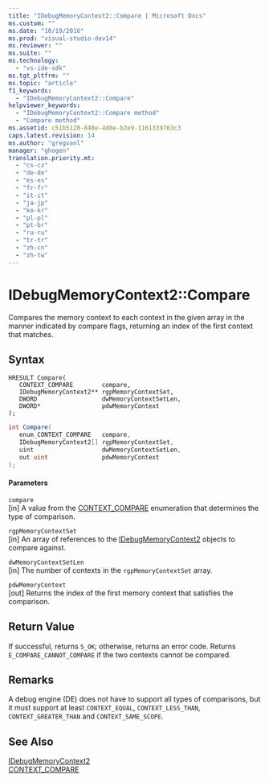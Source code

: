 ```yaml
---
title: "IDebugMemoryContext2::Compare | Microsoft Docs"
ms.custom: ""
ms.date: "10/19/2016"
ms.prod: "visual-studio-dev14"
ms.reviewer: ""
ms.suite: ""
ms.technology: 
  - "vs-ide-sdk"
ms.tgt_pltfrm: ""
ms.topic: "article"
f1_keywords: 
  - "IDebugMemoryContext2::Compare"
helpviewer_keywords: 
  - "IDebugMemoryContext2::Compare method"
  - "Compare method"
ms.assetid: c51b5128-848e-4d8e-b2e9-1161339763c3
caps.latest.revision: 14
ms.author: "gregvanl"
manager: "ghogen"
translation.priority.mt: 
  - "cs-cz"
  - "de-de"
  - "es-es"
  - "fr-fr"
  - "it-it"
  - "ja-jp"
  - "ko-kr"
  - "pl-pl"
  - "pt-br"
  - "ru-ru"
  - "tr-tr"
  - "zh-cn"
  - "zh-tw"
---
```

# IDebugMemoryContext2::Compare
Compares the memory context to each context in the given array in the manner indicated by compare flags, returning an index of the first context that matches.  
  
## Syntax  
  
```cpp#  
HRESULT Compare(   
   CONTEXT_COMPARE        compare,  
   IDebugMemoryContext2** rgpMemoryContextSet,  
   DWORD                  dwMemoryContextSetLen,  
   DWORD*                 pdwMemoryContext  
);  
```  
  
```c#  
int Compare(  
   enum_CONTEXT_COMPARE   compare,   
   IDebugMemoryContext2[] rgpMemoryContextSet,   
   uint                   dwMemoryContextSetLen,   
   out uint               pdwMemoryContext  
);  
```  
  
#### Parameters  
 `compare`  
 [in] A value from the [CONTEXT_COMPARE](../extensibility/context_compare.md) enumeration that determines the type of comparison.  
  
 `rgpMemoryContextSet`  
 [in] An array of references to the [IDebugMemoryContext2](../extensibility/idebugmemorycontext2.md) objects to compare against.  
  
 `dwMemoryContextSetLen`  
 [in] The number of contexts in the `rgpMemoryContextSet` array.  
  
 `pdwMemoryContext`  
 [out] Returns the index of the first memory context that satisfies the comparison.  
  
## Return Value  
 If successful, returns `S_OK`; otherwise, returns an error code. Returns `E_COMPARE_CANNOT_COMPARE` if the two contexts cannot be compared.  
  
## Remarks  
 A debug engine (DE) does not have to support all types of comparisons, but it must support at least `CONTEXT_EQUAL`, `CONTEXT_LESS_THAN`, `CONTEXT_GREATER_THAN` and `CONTEXT_SAME_SCOPE`.  
  
## See Also  
 [IDebugMemoryContext2](../extensibility/idebugmemorycontext2.md)   
 [CONTEXT_COMPARE](../extensibility/context_compare.md)